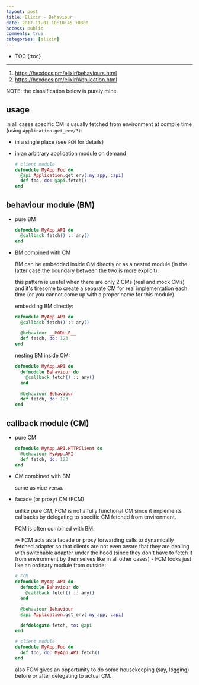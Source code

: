 ```yaml
---
layout: post
title: Elixir - Behaviour
date: 2017-11-01 10:10:45 +0300
access: public
comments: true
categories: [elixir]
---
```


<!-- more -->

* TOC
{:toc}
<hr>

1. <https://hexdocs.pm/elixir/behaviours.html>
2. <https://hexdocs.pm/elixir/Application.html>

NOTE: the classification below is purely mine.

## usage

in all cases specific CM is usually fetched from environment
at compile time (using `Application.get_env/3`):

- in a single place (see `FCM` for details)
- in an arbitrary application module on demand

  ```elixir
  # client module
  defmodule MyApp.Foo do
    @api Application.get_env(:my_app, :api)
    def foo, do: @api.fetch()
  end
  ```

## behaviour module (BM)

- pure BM

  ```elixir
  defmodule MyApp.API do
    @callback fetch() :: any()
  end
  ```

- BM combined with CM

  BM can be embedded inside CM directly or as a nested module
  (in the latter case the boundary between the two is more explicit).

  this pattern is useful when there are only 2 CMs (real and mock CMs)
  and it's tiresome to create a separate CM for real implementation
  each time (or you cannot come up with a proper name for this module).

  embedding BM directly:

  ```elixir
  defmodule MyApp.API do
    @callback fetch() :: any()

    @behaviour __MODULE__
    def fetch, do: 123
  end
  ```

  nesting BM inside CM:

  ```elixir
  defmodule MyApp.API do
    defmodule Behaviour do
      @callback fetch() :: any()
    end

    @behaviour Behaviour
    def fetch, do: 123
  end
  ```

## callback module (CM)

- pure CM

  ```elixir
  defmodule MyApp.API.HTTPClient do
    @behaviour MyApp.API
    def fetch, do: 123
  end
  ````

- CM combined with BM

  same as vice versa.

- facade (or proxy) CM (FCM)

  unlike pure CM, FCM is not a fully functional CM since it implements
  callbacks by delegating to specific CM fetched from environment.

  FCM is often combined with BM.

  => FCM acts as a facade or proxy forwarding calls to dynamically
  fetched adapter so that clients are not even aware that they are
  dealing with switchable adapter under the hood (since they don't
  have to fetch it from environment by themselves like in all other
  cases) - FCM looks just like an ordinary module from outside:

  ```elixir
  # FCM
  defmodule MyApp.API do
    defmodule Behaviour do
      @callback fetch() :: any()
    end

    @behaviour Behaviour
    @api Application.get_env(:my_app, :api)

    defdelegate fetch, to: @api
  end

  # client module
  defmodule MyApp.Foo do
    def foo, do: MyApp.API.fetch()
  end
  ```

  also FCM gives an opportunity to do some housekeeping
  (say, logging) before or after delegating to actual CM.
